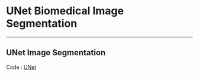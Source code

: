 # UNet Biomedical Image Segmentation
---
## UNet Image Segmentation
Code : [UNet](https://github.com/Vinayak-VG/My-Projects/blob/main/Computer%20Vision%20Projects/U-Net%20Image%20Segmentation/U-Net/UNet.ipynb)

